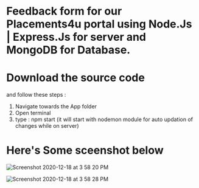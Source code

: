# Feedback form for our Placements4u portal using Node.Js | Express.Js for server and MongoDB for Database.
# Download the source code 
and follow these steps : 
  
  1. Navigate towards the App folder
  2. Open terminal
  3. type : npm start (it will start with nodemon module for auto updation of changes while on server)
  

# Here's Some sceenshot below

![Screenshot 2020-12-18 at 3 58 20 PM](https://user-images.githubusercontent.com/41482800/102604373-16c00380-414a-11eb-8890-a7d35cbeb644.png)


![Screenshot 2020-12-18 at 3 58 28 PM](https://user-images.githubusercontent.com/41482800/102604386-1b84b780-414a-11eb-933b-143a24bcb5b2.png)

